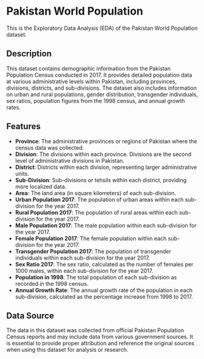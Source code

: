 # Pakistan World Population  

This is the Exploratory Data Analysis (EDA) of the Pakistan World Population dataset.

## Description

This dataset contains demographic information from the Pakistan Population Census conducted in 2017. It provides detailed population data at various administrative levels within Pakistan, including provinces, divisions, districts, and sub-divisions. The dataset also includes information on urban and rural populations, gender distribution, transgender individuals, sex ratios, population figures from the 1998 census, and annual growth rates.

## Features

- **Province**: The administrative provinces or regions of Pakistan where the census data was collected.
- **Division**: The divisions within each province. Divisions are the second level of administrative divisions in Pakistan.
- **District**: Districts within each division, representing larger administrative units.
- **Sub-Division**: Sub-divisions or tehsils within each district, providing more localized data.
- **Area**: The land area (in square kilometers) of each sub-division.
- **Urban Population 2017**: The population of urban areas within each sub-division for the year 2017.
- **Rural Population 2017**: The population of rural areas within each sub-division for the year 2017.
- **Male Population 2017**: The male population within each sub-division for the year 2017.
- **Female Population 2017**: The female population within each sub-division for the year 2017.
- **Transgender Population 2017**: The population of transgender individuals within each sub-division for the year 2017.
- **Sex Ratio 2017**: The sex ratio, calculated as the number of females per 1000 males, within each sub-division for the year 2017.
- **Population in 1998**: The total population of each sub-division as recorded in the 1998 census.
- **Annual Growth Rate**: The annual growth rate of the population in each sub-division, calculated as the percentage increase from 1998 to 2017.

## Data Source

The data in this dataset was collected from official Pakistan Population Census reports and may include data from various government sources. It is essential to provide proper attribution and reference the original sources when using this dataset for analysis or research.